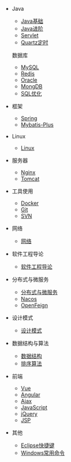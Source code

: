 
* Java
  - [Java基础](./docs/Java基础.md)
  - [Java进阶](./docs/Java进阶.md)
  - [Servlet](./docs/Servlet.md)
  - [Quartz定时](./docs/Quartz定时.md)
  
  数据库
  - [MySQL](./docs/MySQL.md)
  - [Redis](./docs/Redis数据库.md)
  - [Oracle](./docs/Oracle.md)
  - [MongDB](./docs/MongDB.md)
  - [SQL优化](./docs/SQL优化.md)
* 框架
  * [Spring](./docs/Spring.md)
  * [Mybatis-Plus](./docs/Mybatis-Plus.md)
  
* Linux
  
  - [Linux](./docs/Linux.md)
  
* 服务器
  - [Nginx](./docs/Nginx.md)
  - [Tomcat](./docs/Tomcat.md)
  
* 工具使用
  - [Docker](./docs/Docker.md)
  - [Git](./docs/Git.md)
  - [SVN](./docs/SVN.md)
  
* 网络
  
  - [网络](./docs/网络.md)
  
* 软件工程导论
  
  - [软件工程导论](./docs/软件工程导论.md)
  
* 分布式与微服务
  - [分布式与微服务](./docs/分布式.md)
  - [Nacos](./docs/Nacos.md)
  - [OpenFeign](./docs/OpenFeign.md)
  
* 设计模式
  
  - [设计模式](./docs/设计模式.md)
  
* 数据结构与算法
  - [数据结构](./docs/数据结构.md)
  - [排序算法](./docs/排序算法.md)
  
* 前端
  - [Vue](./docs/Vue.md)
  - [Angular](./docs/Angular.md)
  - [Ajax](./docs/Ajax学习.md)
  - [JavaScript](./docs/JS.md)
  - [jQuery](./docs/jQuery学习.md)
  - [JSP](./docs/JSP.md)
  
* 其他
  - [Eclipse快捷键](./docs/Eclipse快捷键及代码规范.md)
  - [Windows常用命令](./docs/Windows常用运行命令.md)
